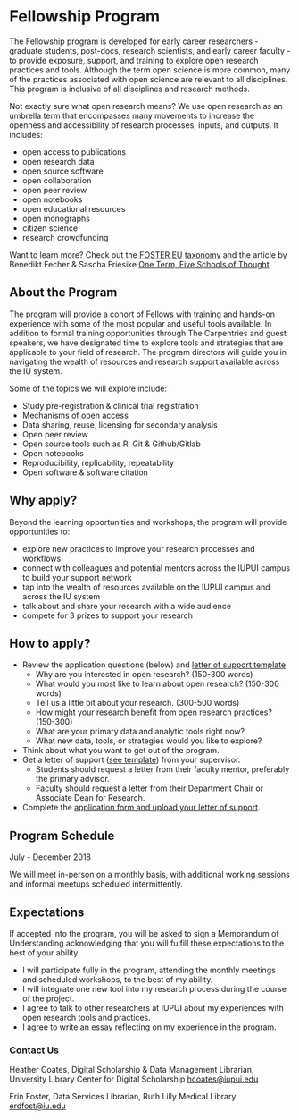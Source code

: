 # Fellowship Program
The Fellowship program is developed for early career researchers - graduate students, post-docs, research scientists, and early career faculty - to provide exposure, support, and training to explore open research practices and tools. Although the term open science is more common, many of the practices associated with open science are relevant to all disciplines. This program is inclusive of all disciplines and research methods.

Not exactly sure what open research means? We use open research as an umbrella term that encompasses many movements to increase the openness and accessibility of research processes, inputs, and outputs. It includes:
- open access to publications
- open research data
- open source software
- open collaboration
- open peer review
- open notebooks
- open educational resources
- open monographs
- citizen science
- research crowdfunding

Want to learn more? Check out the [FOSTER EU](https://www.fosteropenscience.eu/) [taxonomy](https://www.fosteropenscience.eu/resources) and the article by Benedikt Fecher & Sascha Friesike [One Term, Five Schools of Thought](http://book.openingscience.org.s3-website-eu-west-1.amazonaws.com/basics_background/open_science_one_term_five_schools_of_thought.html).

## About the Program
The program will provide a cohort of Fellows with training and hands-on experience with some of the most popular and useful tools available. In addition to formal training opportunities through The Carpentries and guest speakers, we have designated time to explore tools and strategies that are applicable to your field of research. The program directors will guide you in navigating the wealth of resources and research support available across the IU system.

Some of the topics we will explore include:
- Study pre-registration & clinical trial registration
- Mechanisms of open access
- Data sharing, reuse, licensing for secondary analysis
- Open peer review
- Open source tools such as R, Git & Github/Gitlab
- Open notebooks
- Reproducibility, replicability, repeatability
- Open software & software citation

## Why apply?
Beyond the learning opportunities and workshops, the program will provide opportunities to:
- explore new practices to improve your research processes and workflows 
- connect with colleagues and potential mentors across the IUPUI campus to build your support network
- tap into the wealth of resources available on the IUPUI campus and across the IU system
- talk about and share your research with a wide audience
- compete for 3 prizes to support your research

## How to apply?
* Review the application questions (below) and [letter of support template](https://coateshl.github.io/nextgenresearcher-2018/templates/supportLtr.html) 
  * Why are you interested in open research? (150-300 words)
  * What would you most like to learn about open research? (150-300 words)
  * Tell us a little bit about your research. (300-500 words)
  * How might your research benefit from open research practices? (150-300)
  * What are your primary data and analytic tools right now?
  * What new data, tools, or strategies would you like to explore?
* Think about what you want to get out of the program.
* Get a letter of support ([see template](https://coateshl.github.io/nextgenresearcher-2018/templates/supportLtr.html)) from your supervisor.
  * Students should request a letter from their faculty mentor, preferably the primary advisor.
  * Faculty should request a letter from their Department Chair or Associate Dean for Research.
* Complete the [application form and upload your letter of support](https://redcap.uits.iu.edu/surveys/?s=TKYJKNE9LN).

## Program Schedule
July - December 2018

We will meet in-person on a monthly basis, with additional working sessions and informal meetups scheduled intermittently.

## Expectations
If accepted into the program, you will be asked to sign a Memorandum of Understanding acknowledging that you will fulfill these expectations to the best of your ability.
  * I will participate fully in the program, attending the monthly meetings and scheduled workshops, to the best of my ability.
  * I will integrate one new tool into my research process during the course of the project. 
  * I agree to talk to other researchers at IUPUI about my experiences with open research tools and practices.
  * I agree to write an essay reflecting on my experience in the program. 

### Contact Us
Heather Coates, Digital Scholarship & Data Management Librarian, University Library Center for Digital Scholarship
hcoates@iupui.edu

Erin Foster, Data Services Librarian, Ruth Lilly Medical Library
erdfost@iu.edu
